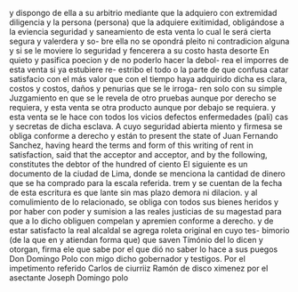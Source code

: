 y dispongo de ella a su arbitrio mediante que la adquiero con extremidad diligencia y la persona (persona) que la adquiere
exitimidad, obligándose a la eviencia seguridad y saneamiento de esta venta lo cual le será cierta segura y valerdera y so- bre ella no se opondrá pleito ni contradicion alguna y si se le moviere lo seguridad y fencerera a su costo hasta desorte
En quieto y pasifica poecion y de no poderlo hacer la debol- rea el imporres de esta venta si ya estubiere re- estribo el todo o la parte de que confusa catar satisfacio con
el más valor que con el tiempo haya adquirido dicha es clara, costos y costos, daños y penurias que se le irroga- ren solo con su simple Juzgamiento en que se le revela de otro pruebas aunque por derecho se requiera, y esta venta se
otra producto aunque por debajo se requiera. y esta venta se le hace con todos los vicios defectos enfermedades (pali) cas y secretas de dicha esclava. A cuyo seguridad abierta miento y firmesa se obliga conforme a derecho y están
to present the state of Juan Fernando Sanchez, having heard the terms and form of this writing of rent in satisfaction, said that the acceptor and acceptor, and by the following, constitutes the debtor of the hundred of ciento
El siguiente es un documento de la ciudad de Lima, donde se menciona la cantidad de dinero que se ha comprado para la escala referida.
trem y se cuentan de la fecha de esta escritura es que lante sin mas plazo demora ni dilacion. y al comulimiento de lo relacionado, se obliga con todos sus bienes heridos y por haber con poder y sumision a las reales justicias
de su magestad para que a lo dicho obliguen compelan y apremien conforme a derecho. y de estar satisfacto la real alcaldal se agrega roleta original en cuyo tes- bimorio (de la que en y atiendan forma que) que saven
Tímónio del lo dicen y otorgan, firma ele que sabe por el que dió no saber lo hace a sus puegos Don Domingo Polo con migo dicho gobernador y testigos. Por el impetimento referido
Carlos de ciurriiz
Ramón de disco ximenez
por el asectante Joseph Domingo polo